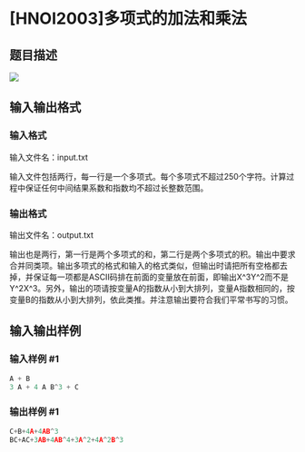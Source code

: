 # [HNOI2003]多项式的加法和乘法

## 题目描述

![](https://cdn.luogu.com.cn/upload/pic/1329.png)

## 输入输出格式

### 输入格式

输入文件名：input.txt

输入文件包括两行，每一行是一个多项式。每个多项式不超过250个字符。计算过程中保证任何中间结果系数和指数均不超过长整数范围。

### 输出格式

输出文件名：output.txt

输出也是两行，第一行是两个多项式的和，第二行是两个多项式的积。输出中要求合并同类项。输出多项式的格式和输入的格式类似，但输出时请把所有空格都去掉，并保证每一项都是ASCII码排在前面的变量放在前面，即输出X^3Y^2而不是Y^2X^3。另外，输出的项请按变量A的指数从小到大排列，变量A指数相同的，按变量B的指数从小到大排列，依此类推。并注意输出要符合我们平常书写的习惯。

## 输入输出样例

### 输入样例 #1

```cpp
A + B 									
3 A + 4 A B^3 + C

```
### 输出样例 #1

```cpp
C+B+4A+4AB^3
BC+AC+3AB+4AB^4+3A^2+4A^2B^3

```
